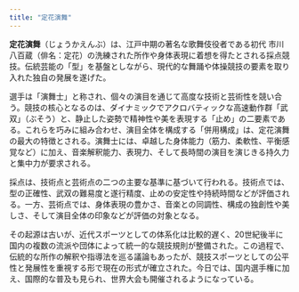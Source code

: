 ```yaml
---
title: "定花演舞"
---
```


**定花演舞**（じょうかえんぶ）は、江戸中期の著名な歌舞伎役者である初代 市川八百蔵（俳名：定花）の洗練された所作や身体表現に着想を得たとされる採点競技。伝統芸能の「型」を基盤としながら、現代的な舞踊や体操競技の要素を取り入れた独自の発展を遂げた。

選手は「演舞士」と称され、個々の演目を通じて高度な技術と芸術性を競い合う。競技の核心となるのは、ダイナミックでアクロバティックな高速動作群「武双」（ぶそう）と、静止した姿勢で精神性や美を表現する「止め」の二要素である。これらを巧みに組み合わせ、演目全体を構成する「併用構成」は、定花演舞の最大の特徴とされる。演舞士には、卓越した身体能力（筋力、柔軟性、平衡感覚など）に加え、音楽解釈能力、表現力、そして長時間の演目を演じきる持久力と集中力が要求される。

採点は、技術点と芸術点の二つの主要な基準に基づいて行われる。技術点では、型の正確性、武双の難易度と遂行精度、止めの安定性や持続時間などが評価される。一方、芸術点では、身体表現の豊かさ、音楽との同調性、構成の独創性や美しさ、そして演目全体の印象などが評価の対象となる。

その起源は古いが、近代スポーツとしての体系化は比較的遅く、20世紀後半に国内の複数の流派や団体によって統一的な競技規則が整備された。この過程で、伝統的な所作の解釈や指導法を巡る議論もあったが、競技スポーツとしての公平性と発展性を重視する形で現在の形式が確立された。今日では、国内選手権に加え、国際的な普及も見られ、世界大会も開催されるようになっている。